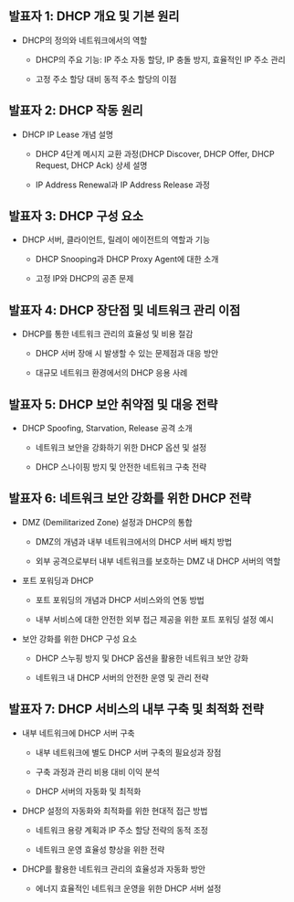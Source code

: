 ## 발표자 1: DHCP 개요 및 기본 원리

- DHCP의 정의와 네트워크에서의 역할
  
  - DHCP의 주요 기능: IP 주소 자동 할당, IP 충돌 방지, 효율적인 IP 주소 관리
    
  - 고정 주소 할당 대비 동적 주소 할당의 이점

## 발표자 2: DHCP 작동 원리

- DHCP IP Lease 개념 설명
  
  - DHCP 4단계 메시지 교환 과정(DHCP Discover, DHCP Offer, DHCP Request, DHCP Ack) 상세 설명
    
  - IP Address Renewal과 IP Address Release 과정
  
## 발표자 3: DHCP 구성 요소

- DHCP 서버, 클라이언트, 릴레이 에이전트의 역할과 기능
  
  - DHCP Snooping과 DHCP Proxy Agent에 대한 소개
    
  - 고정 IP와 DHCP의 공존 문제
  
## 발표자 4: DHCP 장단점 및 네트워크 관리 이점

- DHCP를 통한 네트워크 관리의 효율성 및 비용 절감
  
  - DHCP 서버 장애 시 발생할 수 있는 문제점과 대응 방안
    
  - 대규모 네트워크 환경에서의 DHCP 응용 사례
  
## 발표자 5: DHCP 보안 취약점 및 대응 전략

- DHCP Spoofing, Starvation, Release 공격 소개
  
  - 네트워크 보안을 강화하기 위한 DHCP 옵션 및 설정
    
  - DHCP 스나이핑 방지 및 안전한 네트워크 구축 전략
  
## 발표자 6: 네트워크 보안 강화를 위한 DHCP 전략

- DMZ (Demilitarized Zone) 설정과 DHCP의 통합
  
  * DMZ의 개념과 내부 네트워크에서의 DHCP 서버 배치 방법
    
  * 외부 공격으로부터 내부 네트워크를 보호하는 DMZ 내 DHCP 서버의 역할

- 포트 포워딩과 DHCP
  
  * 포트 포워딩의 개념과 DHCP 서비스와의 연동 방법
    
  * 내부 서비스에 대한 안전한 외부 접근 제공을 위한 포트 포워딩 설정 예시

- 보안 강화를 위한 DHCP 구성 요소
  
  * DHCP 스누핑 방지 및 DHCP 옵션을 활용한 네트워크 보안 강화
    
  * 네트워크 내 DHCP 서버의 안전한 운영 및 관리 전략

## 발표자 7: DHCP 서비스의 내부 구축 및 최적화 전략

- 내부 네트워크에 DHCP 서버 구축
  
  * 내부 네트워크에 별도 DHCP 서버 구축의 필요성과 장점
    
  * 구축 과정과 관리 비용 대비 이익 분석
    
  * DHCP 서버의 자동화 및 최적화

- DHCP 설정의 자동화와 최적화를 위한 현대적 접근 방법
  
  * 네트워크 용량 계획과 IP 주소 할당 전략의 동적 조정
    
  * 네트워크 운영 효율성 향상을 위한 전략

- DHCP를 활용한 네트워크 관리의 효율성과 자동화 방안
  
  * 에너지 효율적인 네트워크 운영을 위한 DHCP 서버 설정

